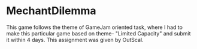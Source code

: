 # MechantDilemma
 This game follows the theme of GameJam oriented task, where I had to make this particular game based on theme- "Limited Capacity" and submit it within 4 days. This assignment was given by OutScal.
